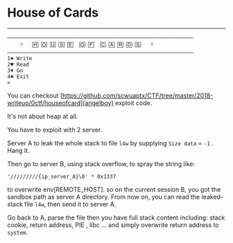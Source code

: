 # House of Cards
---

```
————————————————————————————————————————————————————————————
    🃏   🄷 🄾 🅄 🅂 🄴  🄾 🄵  🄲 🄰 🅁 🄳 🅂   🃏
————————————————————————————————————————————————————————————
1♠ Write
2♥ Read
3♦ Go
4♣ Exit
>
```

You can checkout [https://github.com/scwuaptx/CTF/tree/master/2018-writeup/0ctf/houseofcard](angelboy) exploit code.

It's not about heap at all. 

You have to exploit with 2 server.

Server A to leak the whole stack to file `l4w` by supplying `Size data` = `-1` . Hang it.

Then go to server B, using stack overflow, to spray the string like: 

`'/////////{ip_server_A}\0' * 0x1337`

to overwrite env[REMOTE_HOST]. so on the current session B, you got the sandbox path as server A directory. From now on, you can read the leaked-stack file `l4w`, then send it to server A.

Go back to A, parse the file then you have full stack content including: stack cookie, return address, PIE , libc ... and simply overwrite return address to `system`.
